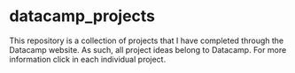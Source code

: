 # datacamp_projects
This repository is a collection of projects that I have completed through the Datacamp website. As such, all project ideas belong to Datacamp. For more information click in each individual project.
